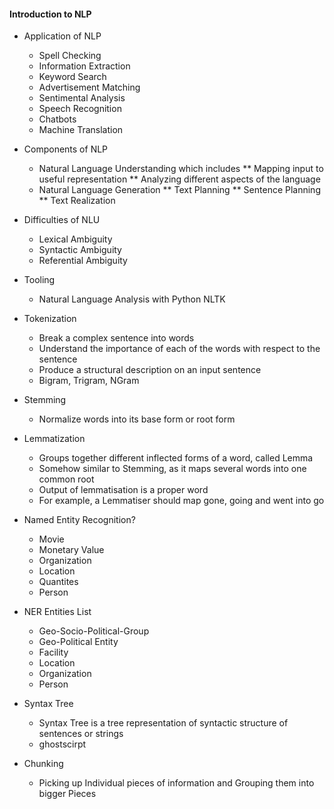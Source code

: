 #### Introduction to NLP

- Application of NLP
	* Spell Checking
	* Information Extraction
	* Keyword Search
	* Advertisement Matching
	* Sentimental Analysis
	* Speech Recognition
	* Chatbots
	* Machine Translation

- Components of NLP
	* Natural Language Understanding which includes 
		** Mapping input to useful representation
		** Analyzing different aspects of the language
	* Natural Language Generation
		** Text Planning
		** Sentence Planning
		** Text Realization
- Difficulties of NLU
	* Lexical Ambiguity
	* Syntactic Ambiguity
	* Referential Ambiguity

- Tooling
	* Natural Language Analysis with Python NLTK
- Tokenization
	* Break a complex sentence into words
	* Understand the importance of each of the words with respect to the sentence
	* Produce a structural description on an input sentence
	* Bigram, Trigram, NGram
- Stemming
	* Normalize words into its base form or root form
	
- Lemmatization
	* Groups together different inflected forms of a word, called Lemma
	* Somehow similar to Stemming, as it maps several words into one common root
	* Output of lemmatisation is a proper word
	* For example, a Lemmatiser should map gone, going and went into go
	
- Named Entity Recognition?
	* Movie
	* Monetary Value
	* Organization
	* Location
	* Quantites
	* Person

- NER Entities List
	* Geo-Socio-Political-Group
	* Geo-Political Entity
	* Facility
	* Location
	* Organization
	* Person

- Syntax Tree
	* Syntax Tree is a tree representation of syntactic structure of sentences or strings
	* ghostscirpt

- Chunking
	* Picking up Individual pieces of information and Grouping them into bigger Pieces

